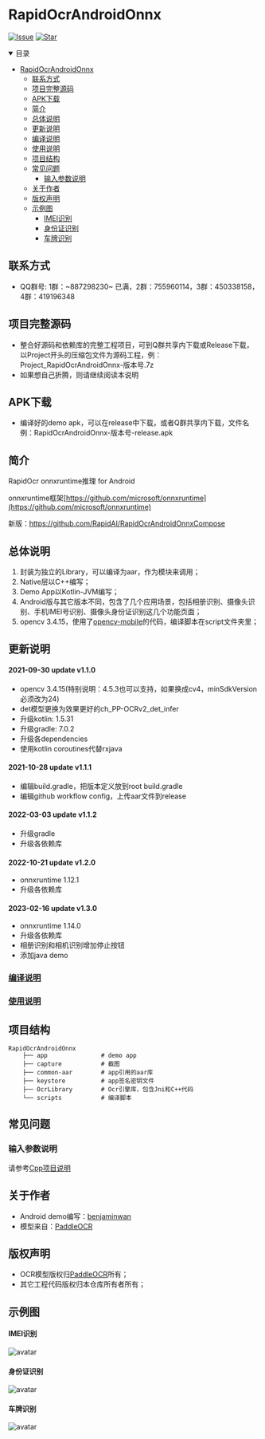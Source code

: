 # RapidOcrAndroidOnnx

[![Issue](https://img.shields.io/github/issues/RapidAI/RapidOcrAndroidOnnx.svg)](https://github.com/RapidAI/RapidOcrAndroidOnnx/issues)
[![Star](https://img.shields.io/github/stars/RapidAI/RapidOcrAndroidOnnx.svg)](https://github.com/RapidAI/RapidOcrAndroidOnnx)

<details open>
    <summary>目录</summary>

- [RapidOcrAndroidOnnx](#RapidOcrAndroidOnnx)
    - [联系方式](#联系方式)
    - [项目完整源码](#项目完整源码)
    - [APK下载](#APK下载)
    - [简介](#简介)
    - [总体说明](#总体说明)
    - [更新说明](#更新说明)
    - [编译说明](#编译说明)
    - [使用说明](#使用说明)
    - [项目结构](#项目结构)
    - [常见问题](#常见问题)
        - [输入参数说明](#输入参数说明)
    - [关于作者](#关于作者)
    - [版权声明](#版权声明)
    - [示例图](#示例图)
        - [IMEI识别](#IMEI识别)
        - [身份证识别](#身份证识别)
        - [车牌识别](#车牌识别)

</details>

## 联系方式
- QQ群号: 1群：~887298230~ 已满，2群：755960114，3群：450338158， 4群：419196348

## 项目完整源码

* 整合好源码和依赖库的完整工程项目，可到Q群共享内下载或Release下载，以Project开头的压缩包文件为源码工程，例：Project_RapidOcrAndroidOnnx-版本号.7z
* 如果想自己折腾，则请继续阅读本说明

## APK下载

* 编译好的demo apk，可以在release中下载，或者Q群共享内下载，文件名例：RapidOcrAndroidOnnx-版本号-release.apk

## 简介

RapidOcr onnxruntime推理 for Android

onnxruntime框架[https://github.com/microsoft/onnxruntime](https://github.com/microsoft/onnxruntime)

新版：https://github.com/RapidAI/RapidOcrAndroidOnnxCompose

## 总体说明

1. 封装为独立的Library，可以编译为aar，作为模块来调用；
2. Native层以C++编写；
3. Demo App以Kotlin-JVM编写；
4. Android版与其它版本不同，包含了几个应用场景，包括相册识别、摄像头识别、手机IMEI号识别、摄像头身份证识别这几个功能页面；
5. opencv 3.4.15，使用了[opencv-mobile](https://github.com/nihui/opencv-mobile)的代码，编译脚本在script文件夹里；

## 更新说明
#### 2021-09-30 update v1.1.0

* opencv 3.4.15(特别说明：4.5.3也可以支持，如果换成cv4，minSdkVersion必须改为24)
* det模型更换为效果更好的ch_PP-OCRv2_det_infer
* 升级kotlin: 1.5.31
* 升级gradle: 7.0.2
* 升级各dependencies
* 使用kotlin coroutines代替rxjava

#### 2021-10-28 update v1.1.1

* 编辑build.gradle，把版本定义放到root build.gradle
* 编辑github workflow config，上传aar文件到release

#### 2022-03-03 update v1.1.2

* 升级gradle
* 升级各依赖库

#### 2022-10-21 update v1.2.0

* onnxruntime 1.12.1
* 升级各依赖库

#### 2023-02-16 update v1.3.0

* onnxruntime 1.14.0
* 升级各依赖库
* 相册识别和相机识别增加停止按钮
* 添加java demo

### [编译说明](./BUILD.md)

### [使用说明](./INSTRUCTIONS.md)

## 项目结构

```
RapidOcrAndroidOnnx
    ├── app               # demo app
    ├── capture           # 截图
    ├── common-aar        # app引用的aar库
    ├── keystore          # app签名密钥文件
    ├── OcrLibrary        # Ocr引擎库，包含Jni和C++代码
    └── scripts           # 编译脚本
```

## 常见问题

### 输入参数说明

请参考[Cpp项目说明](https://github.com/RapidAI/RapidOcrOnnx)

## 关于作者

* Android demo编写：[benjaminwan](https://github.com/benjaminwan)
* 模型来自：[PaddleOCR](https://github.com/PaddlePaddle/PaddleOCR)

## 版权声明

- OCR模型版权归[PaddleOCR](https://github.com/PaddlePaddle/PaddleOCR)所有；
- 其它工程代码版权归本仓库所有者所有；

## 示例图

#### IMEI识别

![avatar](capture/detect_IMEI.gif)

#### 身份证识别

![avatar](capture/detect_id_card.gif)

#### 车牌识别

![avatar](capture/detect_plate.gif)

